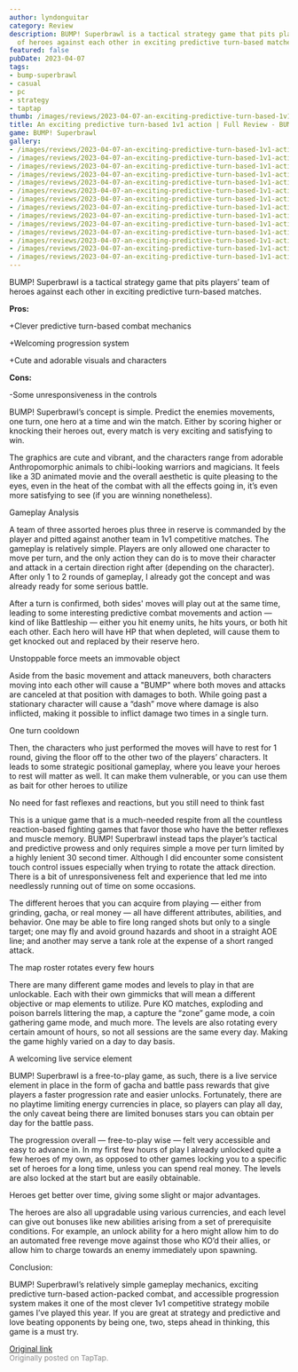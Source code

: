 ```yaml
---
author: lyndonguitar
category: Review
description: BUMP! Superbrawl is a tactical strategy game that pits players’ team
  of heroes against each other in exciting predictive turn-based matches.
featured: false
pubDate: 2023-04-07
tags:
- bump-superbrawl
- casual
- pc
- strategy
- taptap
thumb: /images/reviews/2023-04-07-an-exciting-predictive-turn-based-1v1-action--full-review---bump-superbrawl-0.avif
title: An exciting predictive turn-based 1v1 action | Full Review - BUMP! Superbrawl
game: BUMP! Superbrawl
gallery:
- /images/reviews/2023-04-07-an-exciting-predictive-turn-based-1v1-action--full-review---bump-superbrawl-0.avif
- /images/reviews/2023-04-07-an-exciting-predictive-turn-based-1v1-action--full-review---bump-superbrawl-1.avif
- /images/reviews/2023-04-07-an-exciting-predictive-turn-based-1v1-action--full-review---bump-superbrawl-2.avif
- /images/reviews/2023-04-07-an-exciting-predictive-turn-based-1v1-action--full-review---bump-superbrawl-3.avif
- /images/reviews/2023-04-07-an-exciting-predictive-turn-based-1v1-action--full-review---bump-superbrawl-4.avif
- /images/reviews/2023-04-07-an-exciting-predictive-turn-based-1v1-action--full-review---bump-superbrawl-5.avif
- /images/reviews/2023-04-07-an-exciting-predictive-turn-based-1v1-action--full-review---bump-superbrawl-6.avif
- /images/reviews/2023-04-07-an-exciting-predictive-turn-based-1v1-action--full-review---bump-superbrawl-7.avif
- /images/reviews/2023-04-07-an-exciting-predictive-turn-based-1v1-action--full-review---bump-superbrawl-8.avif
- /images/reviews/2023-04-07-an-exciting-predictive-turn-based-1v1-action--full-review---bump-superbrawl-9.avif
- /images/reviews/2023-04-07-an-exciting-predictive-turn-based-1v1-action--full-review---bump-superbrawl-10.avif
- /images/reviews/2023-04-07-an-exciting-predictive-turn-based-1v1-action--full-review---bump-superbrawl-11.avif
- /images/reviews/2023-04-07-an-exciting-predictive-turn-based-1v1-action--full-review---bump-superbrawl-12.avif
- /images/reviews/2023-04-07-an-exciting-predictive-turn-based-1v1-action--full-review---bump-superbrawl-13.avif
---
```

BUMP! Superbrawl is a tactical strategy game that pits players’ team of heroes against each other in exciting predictive turn-based matches.


**Pros:**


+Clever predictive turn-based combat mechanics

+Welcoming progression system

+Cute and adorable visuals and characters


**Cons:**


-Some unresponsiveness in the controls

BUMP! Superbrawl’s concept is simple. Predict the enemies movements, one turn, one hero at a time and win the match. Either by scoring higher or knocking their heroes out, every match is very exciting and satisfying to win.

The graphics are cute and vibrant, and the characters range from adorable Anthropomorphic animals to chibi-looking warriors and magicians. It feels like a 3D animated movie and the overall aesthetic is quite pleasing to the eyes, even in the heat of the combat with all the effects going in, it’s even more satisfying to see (if you are winning nonetheless).

Gameplay Analysis

A team of three assorted heroes plus three in reserve is commanded by the player and pitted against another team in 1v1 competitive matches. The gameplay is relatively simple. Players are only allowed one character to move per turn, and the only action they can do is to move their character and attack in a certain direction right after (depending on the character). After only 1 to 2 rounds of gameplay, I already got the concept and was already ready for some serious battle.

After a turn is confirmed, both sides' moves will play out at the same time, leading to some interesting predictive combat movements and action — kind of like Battleship — either you hit enemy units, he hits yours, or both hit each other. Each hero will have HP that when depleted, will cause them to get knocked out and replaced by their reserve hero.

Unstoppable force meets an immovable object

Aside from the basic movement and attack maneuvers, both characters moving into each other will cause a "BUMP" where both moves and attacks are canceled at that position with damages to both. While going past a stationary character will cause a “dash” move where damage is also inflicted, making it possible to inflict damage two times in a single turn.

One turn cooldown

Then, the characters who just performed the moves will have to rest for 1 round, giving the floor off to the other two of the players’ characters. It leads to some strategic positional gameplay, where you leave your heroes to rest will matter as well. It can make them vulnerable, or you can use them as bait for other heroes to utilize

No need for fast reflexes and reactions, but you still need to think fast

This is a unique game that is a much-needed respite from all the countless reaction-based fighting games that favor those who have the better reflexes and muscle memory. BUMP! Superbrawl instead taps the player’s tactical and predictive prowess and only requires simple a move per turn limited by a highly lenient 30 second timer. Although I did encounter some consistent touch control issues especially when trying to rotate the attack direction. There is a bit of unresponsiveness felt and experience that led me into needlessly running out of time on some occasions.

The different heroes that you can acquire from playing — either from grinding, gacha, or real money — all have different attributes, abilities, and behavior. One may be able to fire long ranged shots but only to a single target; one may fly and avoid ground hazards and shoot in a straight AOE line; and another may serve a tank role at the expense of a short ranged attack.

The map roster rotates every few hours

There are many different game modes and levels to play in that are unlockable. Each with their own gimmicks that will mean a different objective or map elements to utilize. Pure KO matches, exploding and poison barrels littering the map, a capture the “zone” game mode, a coin gathering game mode, and much more. The levels are also rotating every certain amount of hours, so not all sessions are the same every day. Making the game highly varied on a day to day basis.

A welcoming live service element

BUMP! Superbrawl is a free-to-play game, as such, there is a live service element in place in the form of gacha and battle pass rewards that give players a faster progression rate and easier unlocks. Fortunately, there are no playtime limiting energy currencies in place, so players can play all day, the only caveat being there are limited bonuses stars you can obtain per day for the battle pass.

The progression overall — free-to-play wise — felt very accessible and easy to advance in. In my first few hours of play I already unlocked quite a few heroes of my own, as opposed to other games locking you to a specific set of heroes for a long time, unless you can spend real money. The levels are also locked at the start but are easily obtainable.

Heroes get better over time, giving some slight or major advantages.

The heroes are also all upgradable using various currencies, and each level can give out bonuses like new abilities arising from a set of prerequisite conditions. For example, an unlock ability for a hero might allow him to do an automated free revenge move against those who KO’d their allies, or allow him to charge towards an enemy immediately upon spawning.

Conclusion:

BUMP! Superbrawl’s relatively simple gameplay mechanics, exciting predictive turn-based action-packed combat, and accessible progression system makes it one of the most clever 1v1 competitive strategy mobile games I’ve played this year. If you are great at strategy and predictive and love beating opponents by being one, two, steps ahead in thinking, this game is a must try.

[Original link](https://www.taptap.io/post/5034708)<br><span style="font-size: 0.95em; color: #888;">Originally posted on TapTap.</span>